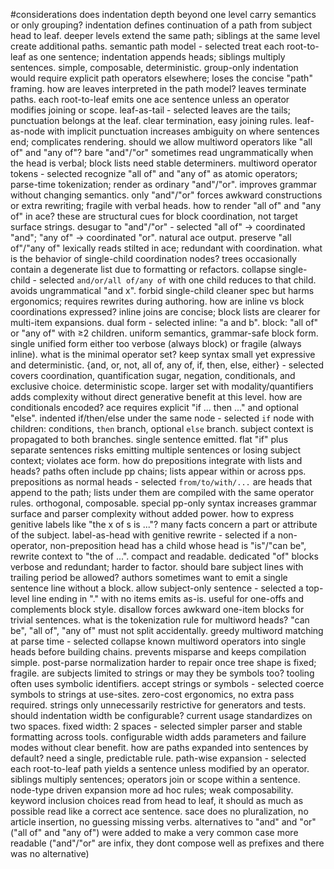 #considerations
does indentation depth beyond one level carry semantics or only grouping?
  indentation defines continuation of a path from subject head to leaf. deeper levels extend the same path; siblings at the same level create additional paths.
  semantic path model - selected
    treat each root-to-leaf as one sentence; indentation appends heads; siblings multiply sentences. simple, composable, deterministic.
  group-only indentation
    would require explicit path operators elsewhere; loses the concise "path" framing.
how are leaves interpreted in the path model?
  leaves terminate paths. each root-to-leaf emits one ace sentence unless an operator modifies joining or scope.
  leaf-as-tail - selected
    leaves are the tails; punctuation belongs at the leaf. clear termination, easy joining rules.
  leaf-as-node with implicit punctuation
    increases ambiguity on where sentences end; complicates rendering.
should we allow multiword operators like "all of" and "any of"?
  bare "and"/"or" sometimes read ungrammatically when the head is verbal; block lists need stable determiners.
  multiword operator tokens - selected
    recognize "all of" and "any of" as atomic operators; parse-time tokenization; render as ordinary "and"/"or". improves grammar without changing semantics.
  only "and"/"or"
    forces awkward constructions or extra rewriting; fragile with verbal heads.
how to render "all of" and "any of" in ace?
  these are structural cues for block coordination, not target surface strings.
  desugar to "and"/"or" - selected
    "all of" → coordinated "and"; "any of" → coordinated "or". natural ace output.
  preserve "all of"/"any of" lexically
    reads stilted in ace; redundant with coordination.
what is the behavior of single-child coordination nodes?
  trees occasionally contain a degenerate list due to formatting or refactors.
  collapse single-child - selected
    `and/or/all of/any of` with one child reduces to that child. avoids ungrammatical "and x".
  forbid single-child
    cleaner spec but harms ergonomics; requires rewrites during authoring.
how are inline vs block coordinations expressed?
  inline joins are concise; block lists are clearer for multi-item expansions.
  dual form - selected
    inline: "a and b". block: "all of" or "any of" with ≥2 children. uniform semantics, grammar-safe block form.
  single unified form
    either too verbose (always block) or fragile (always inline).
what is the minimal operator set?
  keep syntax small yet expressive and deterministic.
  {and, or, not, all of, any of, if, then, else, either} - selected
    covers coordination, quantification sugar, negation, conditionals, and exclusive choice. deterministic scope.
  larger set with modality/quantifiers
    adds complexity without direct generative benefit at this level.
how are conditionals encoded?
  ace requires explicit "if ... then ..." and optional "else".
  indented if/then/else under the same node - selected
    `if` node with children: conditions, `then` branch, optional `else` branch. subject context is propagated to both branches. single sentence emitted.
  flat "if" plus separate sentences
    risks emitting multiple sentences or losing subject context; violates ace form.
how do prepositions integrate with lists and heads?
  paths often include pp chains; lists appear within or across pps.
  prepositions as normal heads - selected
    `from/to/with/...` are heads that append to the path; lists under them are compiled with the same operator rules. orthogonal, composable.
  special pp-only syntax
    increases grammar surface and parser complexity without added power.
how to express genitive labels like "the x of s is ..."?
  many facts concern a part or attribute of the subject.
  label-as-head with genitive rewrite - selected
    if a non-operator, non-preposition head has a child whose head is "is"/"can be", rewrite context to "the <label> of <subject> ...". compact and readable.
  dedicated "of" blocks
    verbose and redundant; harder to factor.
should bare subject lines with trailing period be allowed?
  authors sometimes want to emit a single sentence line without a block.
  allow subject-only sentence - selected
    a top-level line ending in "." with no items emits as-is. useful for one-offs and complements block style.
  disallow
    forces awkward one-item blocks for trivial sentences.
what is the tokenization rule for multiword heads?
  "can be", "all of", "any of" must not split accidentally.
  greedy multiword matching at parse time - selected
    collapse known multiword operators into single heads before building chains. prevents misparse and keeps compilation simple.
  post-parse normalization
    harder to repair once tree shape is fixed; fragile.
are subjects limited to strings or may they be symbols too?
  tooling often uses symbolic identifiers.
  accept strings or symbols - selected
    coerce symbols to strings at use-sites. zero-cost ergonomics, no extra pass required.
  strings only
    unnecessarily restrictive for generators and tests.
should indentation width be configurable?
  current usage standardizes on two spaces.
  fixed width: 2 spaces - selected
    simpler parser and stable formatting across tools.
  configurable width
    adds parameters and failure modes without clear benefit.
how are paths expanded into sentences by default?
  need a single, predictable rule.
  path-wise expansion - selected
    each root-to-leaf path yields a sentence unless modified by an operator. siblings multiply sentences; operators join or scope within a sentence.
  node-type driven expansion
    more ad hoc rules; weak composability.
keyword inclusion choices
  read from head to leaf, it should as much as possible read like a correct ace sentence.
  sace does no pluralization, no article insertion, no guessing missing verbs.
  alternatives to "and" and "or" ("all of" and "any of") were added to make a very common case more readable ("and"/"or" are infix, they dont compose well as prefixes and there was no alternative)